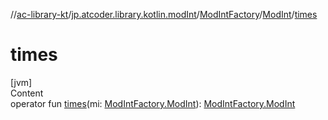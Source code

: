 //[ac-library-kt](../../../index.md)/[jp.atcoder.library.kotlin.modInt](../../index.md)/[ModIntFactory](../index.md)/[ModInt](index.md)/[times](times.md)



# times  
[jvm]  
Content  
operator fun [times](times.md)(mi: [ModIntFactory.ModInt](index.md)): [ModIntFactory.ModInt](index.md)  



